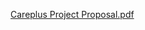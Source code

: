 [Careplus Project Proposal.pdf](https://github.com/user-attachments/files/17804955/Careplus.Project.Proposal.pdf)
